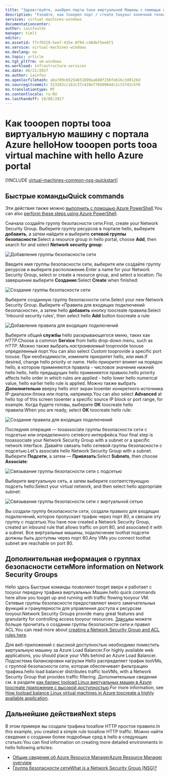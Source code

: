 ```yaml
---
title: "Здравствуйте, aaaOpen порты tooa виртуальной Машины с помощью портала Azure | Документы Microsoft"
description: "Узнайте, как tooopen порт / create tooyour конечной точки виртуальной Машины Windows с помощью модели развертывания диспетчера ресурсов hello в hello портала Azure"
services: virtual-machines-windows
documentationcenter: 
author: iainfoulds
manager: timlt
editor: 
ms.assetid: f7cf0319-5ee7-435e-8f94-c484bf5ee6f1
ms.service: virtual-machines-windows
ms.devlang: na
ms.topic: article
ms.tgt_pltfrm: vm-windows
ms.workload: infrastructure-services
ms.date: 08/21/2017
ms.author: iainfou
ms.openlocfilehash: aba789c65254651899aa688f256fe616c3d0126d
ms.sourcegitcommit: 523283cc1b3c37c428e77850964dc1c33742c5f0
ms.translationtype: MT
ms.contentlocale: ru-RU
ms.lasthandoff: 10/06/2017
---
```

# <a name="how-tooopen-ports-tooa-virtual-machine-with-hello-azure-portal"></a><span data-ttu-id="96b77-103">Как tooopen порты tooa виртуальную машину с портала Azure hello</span><span class="sxs-lookup"><span data-stu-id="96b77-103">How tooopen ports tooa virtual machine with hello Azure portal</span></span>
[!INCLUDE [virtual-machines-common-nsg-quickstart](../../../includes/virtual-machines-common-nsg-quickstart.md)]

## <a name="quick-commands"></a><span data-ttu-id="96b77-104">Быстрые команды</span><span class="sxs-lookup"><span data-stu-id="96b77-104">Quick commands</span></span>
<span data-ttu-id="96b77-105">Эти действия также можно [выполнить с помощью Azure PowerShell](nsg-quickstart-powershell.md).</span><span class="sxs-lookup"><span data-stu-id="96b77-105">You can also [perform these steps using Azure PowerShell](nsg-quickstart-powershell.md).</span></span>

<span data-ttu-id="96b77-106">Сначала создайте группу безопасности сети.</span><span class="sxs-lookup"><span data-stu-id="96b77-106">First, create your Network Security Group.</span></span> <span data-ttu-id="96b77-107">Выберите группу ресурсов в портале hello, выберите **добавить**, а затем найдите и выберите **сетевой группы безопасности**:</span><span class="sxs-lookup"><span data-stu-id="96b77-107">Select a resource group in hello portal, choose **Add**, then search for and select **Network security group**:</span></span>

![Добавление группы безопасности сети](./media/nsg-quickstart-portal/add-nsg.png)

<span data-ttu-id="96b77-109">Введите имя группы безопасности сети, выберите или создайте группу ресурсов и выберите расположение.</span><span class="sxs-lookup"><span data-stu-id="96b77-109">Enter a name for your Network Security Group, select or create a resource group, and select a location.</span></span> <span data-ttu-id="96b77-110">По завершении выберите **Создание**:</span><span class="sxs-lookup"><span data-stu-id="96b77-110">Select **Create** when finished:</span></span>

![Создание группы безопасности сети](./media/nsg-quickstart-portal/create-nsg.png)

<span data-ttu-id="96b77-112">Выберите созданную группу безопасности сети.</span><span class="sxs-lookup"><span data-stu-id="96b77-112">Select your new Network Security Group.</span></span> <span data-ttu-id="96b77-113">Выберите «Правила для входящих подключений безопасности», а затем hello **добавить** кнопку toocreate правила:</span><span class="sxs-lookup"><span data-stu-id="96b77-113">Select 'Inbound security rules', then select hello **Add** button toocreate a rule:</span></span>

![Добавление правила для входящих подключений](./media/nsg-quickstart-portal/add-inbound-rule.png)

<span data-ttu-id="96b77-115">Выберите общий **службы** hello раскрывающегося меню, таких как *HTTP*.</span><span class="sxs-lookup"><span data-stu-id="96b77-115">Choose a common **Service** from hello drop-down menu, such as *HTTP*.</span></span> <span data-ttu-id="96b77-116">Можно также выбрать *настраиваемый* tooprovide toouse определенный порт.</span><span class="sxs-lookup"><span data-stu-id="96b77-116">You can also select *Custom* tooprovide a specific port toouse.</span></span> <span data-ttu-id="96b77-117">При необходимости, измените приоритет hello, или имя.</span><span class="sxs-lookup"><span data-stu-id="96b77-117">If desired, change hello priority or name.</span></span> <span data-ttu-id="96b77-118">Hello приоритет влияет на порядок hello, в котором применяются правила - числовое значение нижней hello hello, hello предыдущих hello применяется правило.</span><span class="sxs-lookup"><span data-stu-id="96b77-118">hello priority affects hello order in which rules are applied - hello lower hello numerical value, hello earlier hello rule is applied.</span></span> <span data-ttu-id="96b77-119">Можно также выбрать **Дополнительно** вверху hello этот экран tooenter конкретного источника IP-диапазон блока или порта, например.</span><span class="sxs-lookup"><span data-stu-id="96b77-119">You can also select **Advanced** at hello top of this screen tooenter a specific source IP block or port range, for example.</span></span> <span data-ttu-id="96b77-120">Когда будете готовы, выберите **ОК** toocreate hello правила:</span><span class="sxs-lookup"><span data-stu-id="96b77-120">When you are ready, select **OK** toocreate hello rule:</span></span>

![Создание правила для входящих подключений](./media/nsg-quickstart-portal/create-inbound-rule.png)

<span data-ttu-id="96b77-122">Последняя операция — tooassociate группы безопасности сети с подсетью или определенного сетевого интерфейса.</span><span class="sxs-lookup"><span data-stu-id="96b77-122">Your final step is tooassociate your Network Security Group with a subnet or a specific network interface.</span></span> <span data-ttu-id="96b77-123">Давайте связать hello сетевой группы безопасности с подсетью.</span><span class="sxs-lookup"><span data-stu-id="96b77-123">Let's associate hello Network Security Group with a subnet.</span></span> <span data-ttu-id="96b77-124">Выберите **Подсети**, а затем — **Привязать**:</span><span class="sxs-lookup"><span data-stu-id="96b77-124">Select **Subnets**, then choose **Associate**:</span></span>

![Связывание группы безопасности сети с подсетью](./media/nsg-quickstart-portal/associate-subnet.png)

<span data-ttu-id="96b77-126">Выберите виртуальную сеть, а затем выберите соответствующую подсеть hello:</span><span class="sxs-lookup"><span data-stu-id="96b77-126">Select your virtual network, and then select hello appropriate subnet:</span></span>

![Связывание группы безопасности сети с виртуальной сетью](./media/nsg-quickstart-portal/select-vnet-subnet.png)

<span data-ttu-id="96b77-128">Вы создали группу безопасности сети, создали правило для входящих подключений, которое пропускает трафик через порт 80, и связали эту группу с подсетью.</span><span class="sxs-lookup"><span data-stu-id="96b77-128">You have now created a Network Security Group, created an inbound rule that allows traffic on port 80, and associated it with a subnet.</span></span> <span data-ttu-id="96b77-129">Все виртуальные машины, подключение toothat подсети должны быть доступны через порт 80.</span><span class="sxs-lookup"><span data-stu-id="96b77-129">Any VMs you connect toothat subnet are reachable on port 80.</span></span>

## <a name="more-information-on-network-security-groups"></a><span data-ttu-id="96b77-130">Дополнительная информация о группах безопасности сети</span><span class="sxs-lookup"><span data-stu-id="96b77-130">More information on Network Security Groups</span></span>
<span data-ttu-id="96b77-131">Hello здесь Быстрые команды позволяют tooget вверх и работает с tooyour передачу трафика виртуальных Машин.</span><span class="sxs-lookup"><span data-stu-id="96b77-131">hello quick commands here allow you tooget up and running with traffic flowing tooyour VM.</span></span> <span data-ttu-id="96b77-132">Сетевые группы безопасности предоставляют много замечательных функций и гранулярности для управления доступа к ресурсам tooyour.</span><span class="sxs-lookup"><span data-stu-id="96b77-132">Network Security Groups provide many great features and granularity for controlling access tooyour resources.</span></span> <span data-ttu-id="96b77-133">[Здесь](../../virtual-network/virtual-networks-create-nsg-arm-ps.md)вы можете больше прочитать о создании группы безопасности сети и правил ACL.</span><span class="sxs-lookup"><span data-stu-id="96b77-133">You can read more about [creating a Network Security Group and ACL rules here](../../virtual-network/virtual-networks-create-nsg-arm-ps.md).</span></span>

<span data-ttu-id="96b77-134">Для веб-приложений с высокой доступностью необходимо поместить виртуальную машину за Azure Load Balancer.</span><span class="sxs-lookup"><span data-stu-id="96b77-134">For highly available web applications, you should place your VMs behind an Azure Load Balancer.</span></span> <span data-ttu-id="96b77-135">Подсистема балансировки нагрузки Hello распределяет трафик tooVMs, с группой безопасности сети, которая обеспечивает фильтрацию трафика.</span><span class="sxs-lookup"><span data-stu-id="96b77-135">hello load balancer distributes traffic tooVMs, with a Network Security Group that provides traffic filtering.</span></span> <span data-ttu-id="96b77-136">Дополнительные сведения см. в разделе [как баланс tooload Linux виртуальных машин в Azure toocreate приложение с высокой доступностью](tutorial-load-balancer.md).</span><span class="sxs-lookup"><span data-stu-id="96b77-136">For more information, see [How tooload balance Linux virtual machines in Azure toocreate a highly available application](tutorial-load-balancer.md).</span></span>

## <a name="next-steps"></a><span data-ttu-id="96b77-137">Дальнейшие действия</span><span class="sxs-lookup"><span data-stu-id="96b77-137">Next steps</span></span>
<span data-ttu-id="96b77-138">В этом примере вы создали трафика tooallow HTTP простое правило.</span><span class="sxs-lookup"><span data-stu-id="96b77-138">In this example, you created a simple rule tooallow HTTP traffic.</span></span> <span data-ttu-id="96b77-139">Можно найти сведения о создании более подробные сред в hello в следующих статьях:</span><span class="sxs-lookup"><span data-stu-id="96b77-139">You can find information on creating more detailed environments in hello following articles:</span></span>

* [<span data-ttu-id="96b77-140">Общие сведения об Azure Resource Manager</span><span class="sxs-lookup"><span data-stu-id="96b77-140">Azure Resource Manager overview</span></span>](../../azure-resource-manager/resource-group-overview.md)
* [<span data-ttu-id="96b77-141">Группа безопасности сети</span><span class="sxs-lookup"><span data-stu-id="96b77-141">What is a Network Security Group (NSG)?</span></span>](../../virtual-network/virtual-networks-nsg.md)